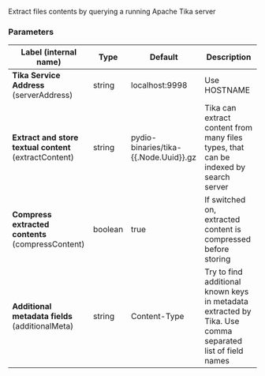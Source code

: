 
 Extract files contents by querying a running Apache Tika server

### Parameters
|Label (internal name)|Type|Default|Description|
|---|---|---|---|
|**Tika Service Address** (serverAddress)|string|localhost:9998|Use HOSTNAME|IP:PORT, http://host:port will be used to query Tika server|
|**Extract and store textual content** (extractContent)|string|pydio-binaries/tika-{{.Node.Uuid}}.gz|Tika can extract content from many files types, that can be indexed by search server|
|**Compress extracted contents** (compressContent)|boolean|true|If switched on, extracted content is compressed before storing|
|**Additional metadata fields** (additionalMeta)|string|Content-Type|Try to find additional known keys in metadata extracted by Tika. Use comma separated list of field names|






